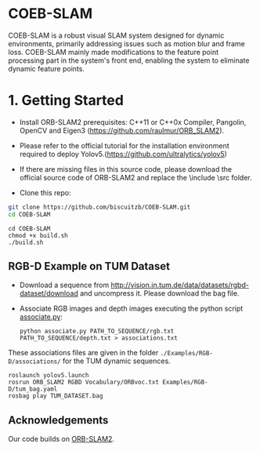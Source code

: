 # COEB-SLAM
COEB-SLAM is a robust visual SLAM system designed for dynamic environments, primarily addressing issues such as motion blur and frame loss. COEB-SLAM mainly made modifications to the feature point processing part in the system's front end, enabling the system to eliminate dynamic feature points.

# 1.  Getting Started
- Install ORB-SLAM2 prerequisites: C++11 or C++0x Compiler, Pangolin, OpenCV and Eigen3 (https://github.com/raulmur/ORB_SLAM2).
- Please refer to the official tutorial for the installation environment required to deploy Yolov5.(https://github.com/ultralytics/yolov5)
- If there are missing files in this source code, please download the official source code of ORB-SLAM2 and replace the \include \src folder.

- Clone this repo:
```bash
git clone https://github.com/biscuitzb/COEB-SLAM.git
cd COEB-SLAM
```
```
cd COEB-SLAM
chmod +x build.sh
./build.sh
```

## RGB-D Example on TUM Dataset
- Download a sequence from http://vision.in.tum.de/data/datasets/rgbd-dataset/download and uncompress it. Please download the bag file.

- Associate RGB images and depth images executing the python script [associate.py](http://vision.in.tum.de/data/datasets/rgbd-dataset/tools):

  ```
  python associate.py PATH_TO_SEQUENCE/rgb.txt PATH_TO_SEQUENCE/depth.txt > associations.txt
  ```
These associations files are given in the folder `./Examples/RGB-D/associations/` for the TUM dynamic sequences.

  ```
  roslaunch yolov5.launch
  rosrun ORB_SLAM2 RGBD Vocabulary/ORBvoc.txt Examples/RGB-D/tum_bag.yaml
  rosbag play TUM_DATASET.bag
  ```

  
## Acknowledgements
Our code builds on [ORB-SLAM2](https://github.com/raulmur/ORB_SLAM2).



